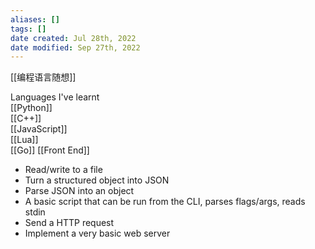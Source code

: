 ```yaml
---
aliases: []
tags: []
date created: Jul 28th, 2022
date modified: Sep 27th, 2022
---
```


[[编程语言随想]]

Languages I've learnt  
[[Python]]  
[[C++]]  
[[JavaScript]]  
[[Lua]]  
[[Go]]
[[Front End]]

- Read/write to a file
- Turn a structured object into JSON
- Parse JSON into an object
- A basic script that can be run from the CLI, parses flags/args, reads stdin
- Send a HTTP request
- Implement a very basic web server